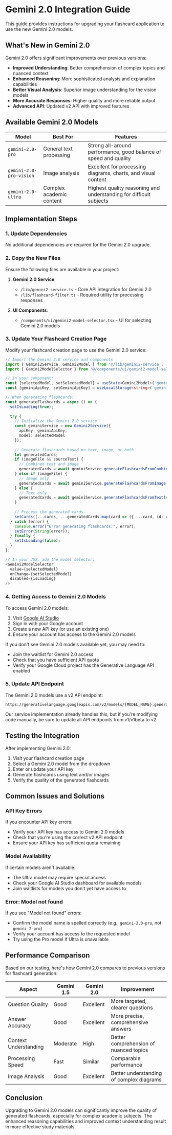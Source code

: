 # Gemini 2.0 Integration Guide

This guide provides instructions for upgrading your flashcard application to use the new Gemini 2.0 models.

## What's New in Gemini 2.0

Gemini 2.0 offers significant improvements over previous versions:

- **Improved Understanding**: Better comprehension of complex topics and nuanced context
- **Enhanced Reasoning**: More sophisticated analysis and explanation capabilities
- **Better Visual Analysis**: Superior image understanding for the vision models
- **More Accurate Responses**: Higher quality and more reliable output
- **Advanced API**: Updated v2 API with improved features

## Available Gemini 2.0 Models

| Model | Best For | Features |
|-------|----------|----------|
| `gemini-2.0-pro` | General text processing | Strong all-around performance, good balance of speed and quality |
| `gemini-2.0-pro-vision` | Image analysis | Excellent for processing diagrams, charts, and visual content |
| `gemini-2.0-ultra` | Complex academic content | Highest quality reasoning and understanding for difficult subjects |

## Implementation Steps

### 1. Update Dependencies

No additional dependencies are required for the Gemini 2.0 upgrade.

### 2. Copy the New Files

Ensure the following files are available in your project:

1. **Gemini 2.0 Service**:
   - `/lib/gemini2-service.ts` - Core API integration for Gemini 2.0
   - `/lib/flashcard-filter.ts` - Required utility for processing responses

2. **UI Components**:
   - `/components/ui/gemini2-model-selector.tsx` - UI for selecting Gemini 2.0 models

### 3. Update Your Flashcard Creation Page

Modify your flashcard creation page to use the Gemini 2.0 service:

```typescript
// Import the Gemini 2.0 service and components
import { Gemini2Service, Gemini2Model } from '@/lib/gemini2-service';
import { Gemini2ModelSelector } from '@/components/ui/gemini2-model-selector';

// In your component:
const [selectedModel, setSelectedModel] = useState<Gemini2Model>('gemini-2.0-pro');
const [geminiApiKey, setGeminiApiKey] = useLocalStorage<string>('gemini-api-key', '');

// When generating flashcards:
const generateFlashcards = async () => {
  setIsLoading(true);
  
  try {
    // Initialize the Gemini 2.0 service
    const geminiService = new Gemini2Service({
      apiKey: geminiApiKey,
      model: selectedModel
    });
    
    // Generate flashcards based on text, image, or both
    let generatedCards;
    if (imageFile && sourceText) {
      // Combined text and image
      generatedCards = await geminiService.generateFlashcardsFromCombined(sourceText, imagePreview);
    } else if (imageFile) {
      // Image only
      generatedCards = await geminiService.generateFlashcardsFromImage(imagePreview);
    } else {
      // Text only
      generatedCards = await geminiService.generateFlashcardsFromText(sourceText);
    }
    
    // Process the generated cards
    setCards([...cards, ...generatedCards.map(card => ({ ...card, id: uuidv4() }))]);
  } catch (error) {
    console.error("Error generating flashcards:", error);
    setError(String(error));
  } finally {
    setIsLoading(false);
  }
};

// In your JSX, add the model selector:
<Gemini2ModelSelector
  value={selectedModel}
  onChange={setSelectedModel}
  disabled={isLoading}
/>
```

### 4. Getting Access to Gemini 2.0 Models

To access Gemini 2.0 models:

1. Visit [Google AI Studio](https://makersuite.google.com/app/apikey)
2. Sign in with your Google account
3. Create a new API key (or use an existing one)
4. Ensure your account has access to the Gemini 2.0 models

If you don't see Gemini 2.0 models available yet, you may need to:
- Join the waitlist for Gemini 2.0 access
- Check that you have sufficient API quota
- Verify your Google Cloud project has the Generative Language API enabled

### 5. Update API Endpoint

The Gemini 2.0 models use a v2 API endpoint:
```
https://generativelanguage.googleapis.com/v2/models/{MODEL_NAME}:generateContent
```

Our service implementation already handles this, but if you're modifying code manually, be sure to update all API endpoints from v1/v1beta to v2.

## Testing the Integration

After implementing Gemini 2.0:

1. Visit your flashcard creation page
2. Select a Gemini 2.0 model from the dropdown
3. Enter or update your API key
4. Generate flashcards using text and/or images
5. Verify the quality of the generated flashcards

## Common Issues and Solutions

### API Key Errors

If you encounter API key errors:
- Verify your API key has access to Gemini 2.0 models
- Check that you're using the correct v2 API endpoint
- Ensure your API key has sufficient quota remaining

### Model Availability

If certain models aren't available:
- The Ultra model may require special access
- Check your Google AI Studio dashboard for available models
- Join waitlists for models you don't yet have access to

### Error: Model not found

If you see "Model not found" errors:
- Confirm the model name is spelled correctly (e.g., `gemini-2.0-pro`, not `gemini-2-pro`)
- Verify your account has access to the requested model
- Try using the Pro model if Ultra is unavailable

## Performance Comparison

Based on our testing, here's how Gemini 2.0 compares to previous versions for flashcard generation:

| Aspect | Gemini 1.5 | Gemini 2.0 | Improvement |
|--------|------------|------------|-------------|
| Question Quality | Good | Excellent | More targeted, clearer questions |
| Answer Accuracy | Good | Excellent | More precise, comprehensive answers |
| Context Understanding | Moderate | High | Better comprehension of nuanced topics |
| Processing Speed | Fast | Similar | Comparable performance |
| Image Analysis | Good | Excellent | Better understanding of complex diagrams |

## Conclusion

Upgrading to Gemini 2.0 models can significantly improve the quality of generated flashcards, especially for complex academic subjects. The enhanced reasoning capabilities and improved context understanding result in more effective study materials.